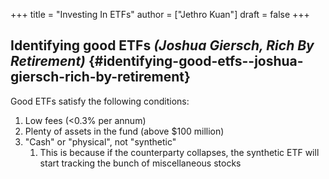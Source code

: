 +++
title = "Investing In ETFs"
author = ["Jethro Kuan"]
draft = false
+++

## Identifying good ETFs _(Joshua Giersch, Rich By Retirement)_ {#identifying-good-etfs--joshua-giersch-rich-by-retirement}

Good ETFs satisfy the following conditions:

1.  Low fees (<0.3% per annum)
2.  Plenty of assets in the fund (above \$100 million)
3.  "Cash" or "physical", not "synthetic"
    1.  This is because if the counterparty collapses, the synthetic ETF
        will start tracking the bunch of miscellaneous stocks
